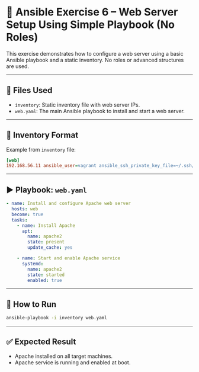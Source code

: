 # 📘 Ansible Exercise 6 – Web Server Setup Using Simple Playbook (No Roles)

This exercise demonstrates how to configure a web server using a basic Ansible playbook and a static inventory. No roles or advanced structures are used.

---

## 📁 Files Used

- `inventory`: Static inventory file with web server IPs.
- `web.yaml`: The main Ansible playbook to install and start a web server.

---

## 📂 Inventory Format

Example from `inventory` file:
```ini
[web]
192.168.56.11 ansible_user=vagrant ansible_ssh_private_key_file=~/.ssh/id_rsa
```

---

## ▶️ Playbook: `web.yaml`

```yaml
- name: Install and configure Apache web server
  hosts: web
  become: true
  tasks:
    - name: Install Apache
      apt:
        name: apache2
        state: present
        update_cache: yes

    - name: Start and enable Apache service
      systemd:
        name: apache2
        state: started
        enabled: true
```

---

## 🚀 How to Run

```bash
ansible-playbook -i inventory web.yaml
```

---

## ✅ Expected Result

- Apache installed on all target machines.
- Apache service is running and enabled at boot.
